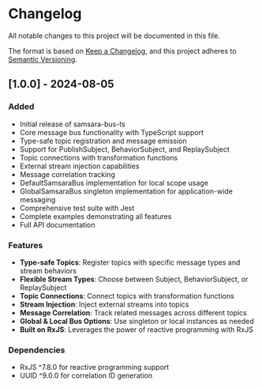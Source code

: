 # Changelog

All notable changes to this project will be documented in this file.

The format is based on [Keep a Changelog](https://keepachangelog.com/en/1.0.0/),
and this project adheres to [Semantic Versioning](https://semver.org/spec/v2.0.0.html).

## [1.0.0] - 2024-08-05

### Added
- Initial release of samsara-bus-ts
- Core message bus functionality with TypeScript support
- Type-safe topic registration and message emission
- Support for PublishSubject, BehaviorSubject, and ReplaySubject
- Topic connections with transformation functions
- External stream injection capabilities
- Message correlation tracking
- DefaultSamsaraBus implementation for local scope usage
- GlobalSamsaraBus singleton implementation for application-wide messaging
- Comprehensive test suite with Jest
- Complete examples demonstrating all features
- Full API documentation

### Features
- **Type-safe Topics**: Register topics with specific message types and stream behaviors
- **Flexible Stream Types**: Choose between Subject, BehaviorSubject, or ReplaySubject
- **Topic Connections**: Connect topics with transformation functions
- **Stream Injection**: Inject external streams into topics
- **Message Correlation**: Track related messages across different topics
- **Global & Local Bus Options**: Use singleton or local instances as needed
- **Built on RxJS**: Leverages the power of reactive programming with RxJS

### Dependencies
- RxJS ^7.8.0 for reactive programming support
- UUID ^9.0.0 for correlation ID generation

